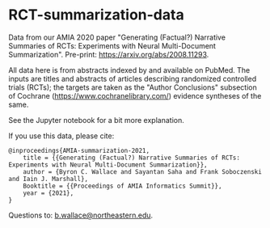 # RCT-summarization-data

Data from our AMIA 2020 paper "Generating (Factual?) Narrative Summaries of RCTs: Experiments with Neural Multi-Document Summarization". Pre-print: https://arxiv.org/abs/2008.11293.

All data here is from abstracts indexed by and available on PubMed. The inputs are titles and abstracts of articles describing randomized controlled trials (RCTs); the targets are taken as the "Author Conclusions" subsection of Cochrane (https://www.cochranelibrary.com/) evidence syntheses of the same.  

See the Jupyter notebook for a bit more explanation. 

If you use this data, please cite:

```
@inproceedings{AMIA-summarization-2021,
    title = {{Generating (Factual?) Narrative Summaries of RCTs: Experiments with Neural Multi-Document Summarization}},
    author = {Byron C. Wallace and Sayantan Saha and Frank Soboczenski and Iain J. Marshall},
    Booktitle = {{Proceedings of AMIA Informatics Summit}},
    year = {2021},
}
```

Questions to: b.wallace@northeastern.edu.

